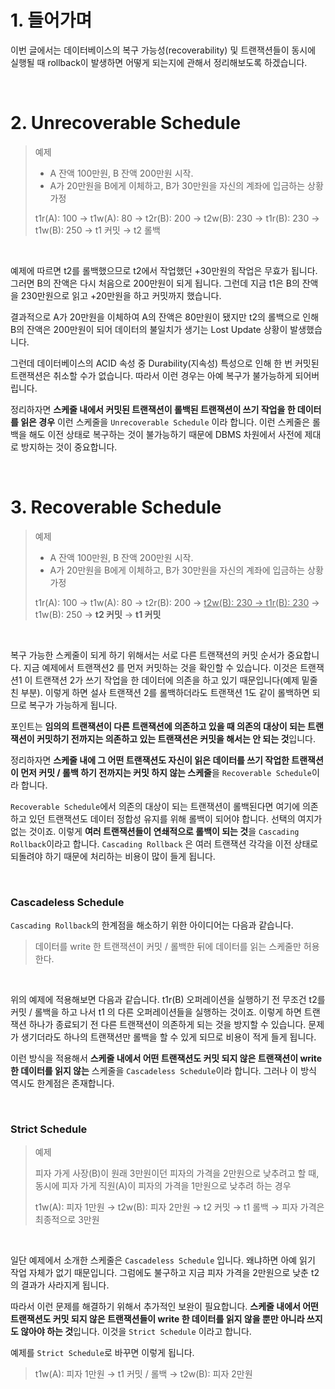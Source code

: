 # 1. 들어가며

이번 글에서는 데이터베이스의 복구 가능성(recoverability) 및 트랜잭션들이 동시에 실행될 때 rollback이 발생하면 어떻게 되는지에 관해서 정리해보도록 하겠습니다.

&nbsp;

# 2. Unrecoverable Schedule

> 예제
>
> - A 잔액 100만원, B 잔액 200만원 시작.
> - A가 20만원을 B에게 이체하고, B가 30만원을 자신의 계좌에 입금하는 상황 가정
>
> 
>
> t1r(A): 100 → t1w(A): 80 → t2r(B): 200 → t2w(B): 230 → t1r(B): 230 → t1w(B): 250 → t1 커밋 → t2 롤백

<br>



예제에 따르면 t2를 롤백했으므로 t2에서 작업했던 +30만원의 작업은 무효가 됩니다. 그러면 B의 잔액은 다시 처음으로 200만원이 되게 됩니다. 그런데 지금 t1은 B의 잔액을 230만원으로 읽고 +20만원을 하고 커밋까지 했습니다. 

결과적으로 A가 20만원을 이체하여 A의 잔액은 80만원이 됐지만 t2의 롤백으로 인해 B의 잔액은 200만원이 되어 데이터의 불일치가 생기는 Lost Update 상황이 발생했습니다.

그런데 데이터베이스의 ACID 속성 중 Durability(지속성) 특성으로 인해 한 번 커밋된 트랜잭션은 취소할 수가 없습니다. 따라서 이런 경우는 아예 복구가 불가능하게 되어버립니다.

정리하자면 **스케줄 내에서 커밋된 트랜잭션이 롤백된 트랜잭션이 쓰기 작업을 한 데이터를 읽은 경우** 이런 스케줄을 `Unrecoverable Schedule` 이라 합니다. 이런 스케줄은 롤백을 해도 이전 상태로 복구하는 것이 불가능하기 때문에 DBMS 차원에서 사전에 제대로 방지하는 것이 중요합니다.

&nbsp;

# 3. Recoverable Schedule

> 예제
>
> - A 잔액 100만원, B 잔액 200만원 시작.
> - A가 20만원을 B에게 이체하고, B가 30만원을 자신의 계좌에 입금하는 상황 가정
>
>
> t1r(A): 100 → t1w(A): 80 → t2r(B): 200 → <u>t2w(B): 230 → t1r(B): 230</u> → t1w(B): 250 → **t2 커밋** → **t1 커밋**

<br>



복구 가능한 스케줄이 되게 하기 위해서는 서로 다른 트랜잭션의 커밋 순서가 중요합니다. 지금 예제에서 트랜잭션2 를 먼저 커밋하는 것을 확인할 수 있습니다. 이것은 트랜잭션1 이 트랜잭션 2가 쓰기 작업을 한 데이터에 의존을 하고 있기 때문입니다(예제 밑줄 친 부분). 이렇게 하면 설사 트랜잭션 2를 롤백하더라도 트랜잭션 1도 같이 롤백하면 되므로 복구가 가능하게 됩니다. 

포인트는 **임의의 트랜잭션이 다른 트랜잭션에 의존하고 있을 때 의존의 대상이 되는 트랜잭션이 커밋하기 전까지는 의존하고 있는 트랜잭션은 커밋을 해서는 안 되는 것**입니다.

정리하자면 **스케줄 내에 그 어떤 트랜잭션도 자신이 읽은 데이터를 쓰기 작업한 트랜잭션이 먼저 커밋 / 롤백 하기 전까지는 커밋 하지 않는 스케줄**을 `Recoverable Schedule`이라 합니다.

`Recoverable Schedule`에서 의존의 대상이 되는 트랜잭션이 롤백된다면 여기에 의존하고 있던 트랜잭션도 데이터 정합성 유지를 위해 롤백이 되어야 합니다. 선택의 여지가 없는 것이죠. 이렇게 **여러 트랜잭션들이 연쇄적으로 롤백이 되는 것**을 `Cascading Rollback`이라고 합니다.  `Cascading Rollback` 은 여러 트랜잭션 각각을 이전 상태로 되돌려야 하기 때문에 처리하는 비용이 많이 들게 됩니다.

<br>

### Cascadeless Schedule

`Cascading Rollback`의 한계점을 해소하기 위한 아이디어는 다음과 같습니다.

> 데이터를 write 한 트랜잭션이 커밋 / 롤백한 뒤에 데이터를 읽는 스케줄만 허용한다.

<br>

위의 예제에 적용해보면 다음과 같습니다. t1r(B) 오퍼레이션을 실행하기 전 무조건 t2를 커밋 / 롤백을 하고 나서 t1 의 다른 오퍼레이션들을 실행하는 것이죠. 이렇게 하면 트랜잭션 하나가 종료되기 전 다른 트랜잭션이 의존하게 되는 것을 방지할 수 있습니다. 문제가 생기더라도 하나의 트랜잭션만 롤백을 할 수 있게 되므로 비용이 적게 들게 됩니다.

이런 방식을 적용해서 **스케줄 내에서 어떤 트랜잭션도 커밋 되지 않은 트랜잭션이 write 한 데이터를 읽지 않는** 스케줄을 `Cascadeless Schedule`이라 합니다. 그러나 이 방식 역시도 한계점은 존재합니다. 

&nbsp;

### Strict Schedule

> 예제
>
> 피자 가게 사장(B)이 원래 3만원이던 피자의 가격을 2만원으로 낮추려고 할 때, 동시에 피자 가게 직원(A)이 피자의 가격을 1만원으로 낮추려 하는 경우 
>
>
> t1w(A): 피자 1만원 → t2w(B): 피자 2만원 → t2 커밋 → t1 롤백 → 피자 가격은 최종적으로 3만원

<br>

일단 예제에서 소개한 스케줄은 `Cascadeless Schedule` 입니다. 왜냐하면 아예 읽기 작업 자체가 없기 때문입니다. 그럼에도 불구하고 지금 피자 가격을 2만원으로 낮춘 t2의 결과가 사라지게 됩니다. 

따라서 이런 문제를 해결하기 위해서 추가적인 보완이 필요합니다. **스케줄 내에서 어떤 트랜잭션도 커밋 되지 않은 트랜잭션들이 write 한 데이터를 읽지 않을 뿐만 아니라 쓰지도 않아야 하는 것**입니다. 이것을 `Strict Schedule` 이라고 합니다.

예제를 `Strict Schedule`로 바꾸면 이렇게 됩니다. 

> t1w(A): 피자 1만원 → t1 커밋 / 롤백 → t2w(B): 피자 2만원



 

